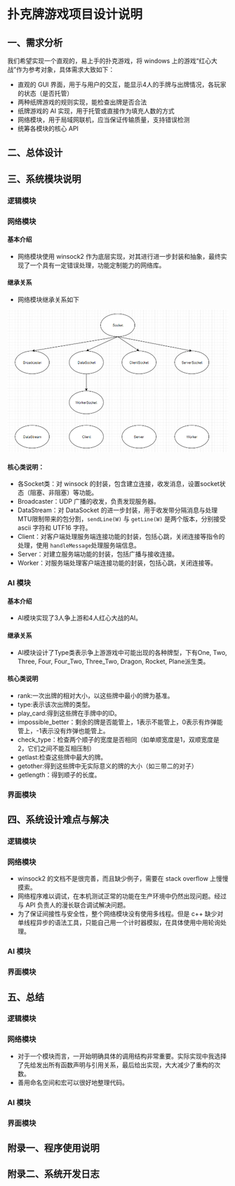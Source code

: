# 扑克牌游戏项目设计说明

## 一、需求分析

我们希望实现一个直观的，易上手的扑克游戏，将 windows 上的游戏“红心大战”作为参考对象，具体需求大致如下：

- 直观的 GUI 界面，用于与用户的交互，能显示4人的手牌与出牌情况，各玩家的状态（是否托管）
- 两种纸牌游戏的规则实现，能检查出牌是否合法
- 纸牌游戏的 AI 实现，用于托管或直接作为填充人数的方式
- 网络模块，用于局域网联机，应当保证传输质量，支持错误检测
- 统筹各模块的核心 API

## 二、总体设计

## 三、系统模块说明

### 逻辑模块

### 网络模块

#### 基本介绍

- 网络模块使用 winsock2 作为底层实现，对其进行进一步封装和抽象，最终实现了一个具有一定错误处理，功能定制能力的网络库。

#### 继承关系

- 网络模块继承关系如下

![image-20200703092924762](.\img\image-20200703092924762.png)

#### 核心类说明：

- 各Socket类：对 winsock 的封装，包含建立连接，收发消息，设置socket状态（阻塞、非阻塞）等功能。
- Broadcaster：UDP 广播的收发，负责发现服务器。
- DataStream：对 DataSocket 的进一步封装，用于收发带分隔消息与处理MTU限制带来的包分割，`sendLine(W)` 与 `getLine(W)` 是两个版本，分别接受 ascii 字符和 UTF16 字符。
- Client：对客户端处理服务端连接功能的封装，包括心跳，关闭连接等指令的处理，使用 `handleMessage`处理服务端信息。
- Server：对建立服务端功能的封装，包括广播与接收连接。
- Worker：对服务端处理客户端连接功能的封装，包括心跳，关闭连接等。

### AI 模块

#### 基本介绍

- AI模块实现了3人争上游和4人红心大战的AI。

#### 继承关系

- AI模块设计了Type类表示争上游游戏中可能出现的各种牌型，下有One, Two, Three, Four, Four_Two, Three_Two, Dragon, Rocket, Plane派生类。

#### 核心类说明

- rank:一次出牌的相对大小，以这些牌中最小的牌为基准。
- type:表示该次出牌的类型。
- play_card:得到这些牌在手牌中的ID。
- impossible_better：剩余的牌是否能管上，1表示不能管上，0表示有炸弹能管上，-1表示没有炸弹也能管上。
- check_type：检查两个顺子的宽度是否相同（如单顺宽度是1，双顺宽度是2，它们之间不能互相压制）
- getlast:检查这些牌中最大的牌。
- getother:得到这些牌中无实际意义的牌的大小（如三带二的对子）
- getlength：得到顺子的长度。

### 界面模块

## 四、系统设计难点与解决

### 逻辑模块

### 网络模块

- winsock2 的文档不是很完善，而且缺少例子，需要在 stack overflow 上慢慢摸索。
- 网络程序难以调试，在本机测试正常的功能在生产环境中仍然出现问题。经过与 API 负责人的漫长联合调试解决问题。
- 为了保证间接性与安全性，整个网络模块没有使用多线程。但是 c++ 缺少对单线程异步的语法工具，只能自己用一个计时器模拟，在具体使用中用轮询处理。

### AI 模块


### 界面模块

## 五、总结

### 逻辑模块

### 网络模块

- 对于一个模块而言，一开始明确具体的调用结构非常重要。实际实现中我选择了先给发出所有函数声明与引用关系，最后给出实现，大大减少了重构的次数。
- 善用命名空间和宏可以很好地整理代码。

### AI 模块


### 界面模块

## 附录一、程序使用说明

## 附录二、系统开发日志
